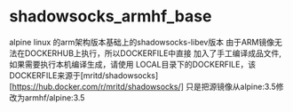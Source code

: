# shadowsocks_armhf_base
alpine linux 的arm架构版本基础上的shadowsocks-libev版本
由于ARM镜像无法在DOCKERHUB上执行，所以DOCKERFILE中直接
加入了手工编译成品文件,如果需要执行本机编译生成，请使用
LOCAL目录下的DOCKERFILE，该DOCKERFILE来源于[mritd/shadowsocks][https://hub.docker.com/r/mritd/shadowsocks/]
只是把源镜像从alpine:3.5修改为armhf/alpine:3.5
